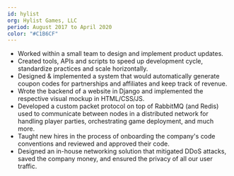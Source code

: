 ```yaml
---
id: hylist
org: Hylist Games, LLC
period: August 2017 to April 2020
color: "#C1B6CF"
---
```

* Worked within a small team to design and implement product updates.
* Created tools, APIs and scripts to speed up development cycle, standardize practices and scale horizontally.
* Designed & implemented a system that would automatically generate coupon codes for partnerships and affiliates and keep track of revenue.
* Wrote the backend of a website in Django and implemented the respective visual mockup in HTML/CSS/JS.
* Developed a custom packet protocol on top of RabbitMQ (and Redis) used to communicate between nodes in a distributed network for handling player parties, orchestrating game deployment, and much more.
* Taught new hires in the process of onboarding the company's code conventions and reviewed and approved their code.
* Designed an in-house networking solution that mitigated DDoS attacks, saved the company money, and ensured the privacy of all our user traffic.